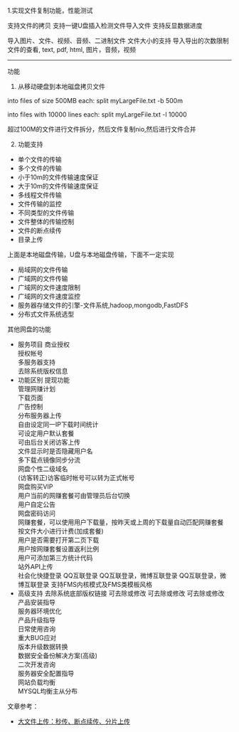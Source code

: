 1.实现文件复制功能，性能测试

支持文件的拷贝
支持一键U盘插入检测文件导入文件
支持反显数据进度

导入图片、文件、视频、音频、二进制文件
文件大小的支持
导入导出的次数限制
文件的查看, text, pdf, html, 图片，音频，视频


-----
功能
1. 从移动硬盘到本地磁盘拷贝文件

into files of size 500MB each: split myLargeFile.txt -b 500m

into files with 10000 lines each: split myLargeFile.txt -l 10000

超过100M的文件进行文件拆分，然后文件复制nio,然后进行文件合并




2. 功能支持
-   单个文件的传输
-   多个文件的传输
-   小于10m的文件传输速度保证
-   大于10m的文件传输速度保证
-   多线程文件传输
-   文件传输的监控
-   不同类型的文件传输
-   文件整体的传输控制
-   文件的断点续传
-   目录上传


上面是本地磁盘传输，U盘与本地磁盘传输，下面不一定实现
-   局域网的文件传输
-   广域网的文件传输
-   广域网的文件速度限制
-   广域网的文件速度监控
-   服务器存储文件的引擎-文件系统,hadoop,mongodb,FastDFS
-   分布式文件系统选型

其他网盘的功能
-   服务项目
    商业授权			
    授权帐号			
    多服务器支持			
    去除系统版权信息
-   功能区别
提现功能			
管理网赚计划			
下载页面			
广告控制			
分布服务器上传			
自由设定同一IP下载时间统计			
可设定用户默认套餐			
可由后台关闭访客上传			
文件显示时是否隐藏用户名			
多下载点镜像同步分流			
网盘个性二级域名			
(访客转正)访客临时帐号可以转为正式帐号			
网盘购买VIP			
用户当前的网赚套餐可由管理员后台切换			
用户自定公告			
网盘密码访问			
网赚套餐，可以使用用户下载量，按昨天或上周的下载量自动匹配网赚套餐			
按文件大小进行计费(加成套餐)			
用户是否需要打开第二页下载			
用户按网赚套餐设置返利比例			
用户可添加第三方统计代码			
站外API上传			
社会化快捷登录	QQ互联登录	QQ互联登录，微博互联登录	QQ互联登录，微博互联登录
支持FMS内核模式及FMS类模板风格			
-   高级支持
去除系统底部版权链接	可去除或修改	可去除或修改	可去除或修改
产品安装指导			
服务器环境优化			
产品升级指导			
日常使用咨询			
重大BUG应对			
版本升级数据转换			
数据安全备份解决方案(高级)			
二次开发咨询			
服务器安全配置指导			
网站负载均衡			
MYSQL均衡主从分布

文章参考：
-   [大文件上传：秒传、断点续传、分片上传](https://zhuanlan.zhihu.com/p/344196767)